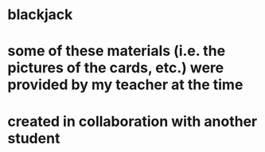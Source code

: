 # blackjack
# some of these materials (i.e. the pictures of the cards, etc.) were provided by my teacher at the time
# created in collaboration with another student
